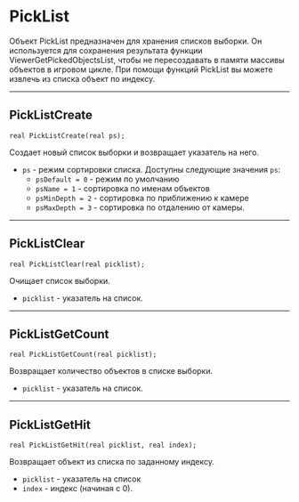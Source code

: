 # PickList

Объект PickList предназначен для хранения списков выборки. Он используется для сохранения результата функции ViewerGetPickedObjectsList, чтобы не пересоздавать в памяти массивы объектов в игровом цикле. При помощи функций PickList вы можете извлечь из списка объект по индексу. 

---

## PickListCreate

`real PickListCreate(real ps);`

Создает новый список выборки и возвращает указатель на него.
- `ps` - режим сортировки списка. Доступны следующие значения `ps`:
    - `psDefault = 0` - режим по умолчанию
    - `psName = 1` - сортировка по именам объектов
    - `psMinDepth = 2` - сортировка по приближению к камере
    - `psMaxDepth = 3` - сортировка по отдалению от камеры.

---

## PickListClear

`real PickListClear(real picklist);`

Очищает список выборки.
- `picklist` - указатель на список.

---

## PickListGetCount

`real PickListGetCount(real picklist);`

Возвращает количество объектов в списке выборки.
- `picklist` - указатель на список.

---

## PickListGetHit

`real PickListGetHit(real picklist, real index);`

Возвращает объект из списка по заданному индексу.
- `picklist` - указатель на список
- `index` - индекс (начиная с 0).
